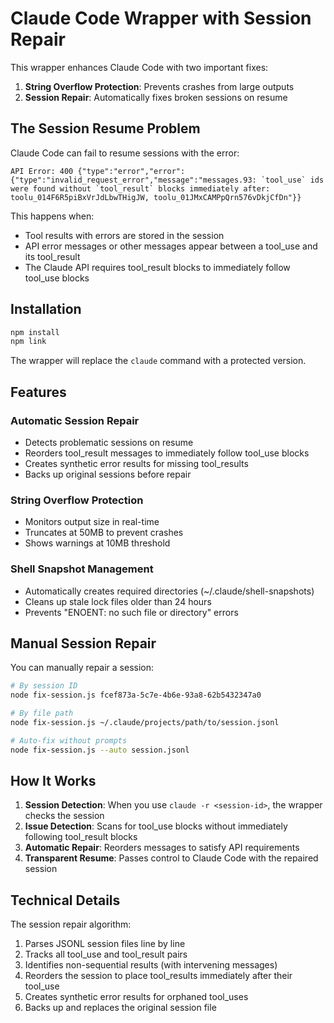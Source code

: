 # Claude Code Wrapper with Session Repair

This wrapper enhances Claude Code with two important fixes:

1. **String Overflow Protection**: Prevents crashes from large outputs
2. **Session Repair**: Automatically fixes broken sessions on resume

## The Session Resume Problem

Claude Code can fail to resume sessions with the error:
```
API Error: 400 {"type":"error","error":{"type":"invalid_request_error","message":"messages.93: `tool_use` ids were found without `tool_result` blocks immediately after: toolu_014F6R5piBxVrJdLbwTHigJW, toolu_01JMxCAMPpQrn576vDkjCfDn"}}
```

This happens when:
- Tool results with errors are stored in the session
- API error messages or other messages appear between a tool_use and its tool_result
- The Claude API requires tool_result blocks to immediately follow tool_use blocks

## Installation

```bash
npm install
npm link
```

The wrapper will replace the `claude` command with a protected version.

## Features

### Automatic Session Repair
- Detects problematic sessions on resume
- Reorders tool_result messages to immediately follow tool_use blocks
- Creates synthetic error results for missing tool_results
- Backs up original sessions before repair

### String Overflow Protection
- Monitors output size in real-time
- Truncates at 50MB to prevent crashes
- Shows warnings at 10MB threshold

### Shell Snapshot Management
- Automatically creates required directories (~/.claude/shell-snapshots)
- Cleans up stale lock files older than 24 hours
- Prevents "ENOENT: no such file or directory" errors

## Manual Session Repair

You can manually repair a session:

```bash
# By session ID
node fix-session.js fcef873a-5c7e-4b6e-93a8-62b5432347a0

# By file path
node fix-session.js ~/.claude/projects/path/to/session.jsonl

# Auto-fix without prompts
node fix-session.js --auto session.jsonl
```

## How It Works

1. **Session Detection**: When you use `claude -r <session-id>`, the wrapper checks the session
2. **Issue Detection**: Scans for tool_use blocks without immediately following tool_result blocks
3. **Automatic Repair**: Reorders messages to satisfy API requirements
4. **Transparent Resume**: Passes control to Claude Code with the repaired session

## Technical Details

The session repair algorithm:
1. Parses JSONL session files line by line
2. Tracks all tool_use and tool_result pairs
3. Identifies non-sequential results (with intervening messages)
4. Reorders the session to place tool_results immediately after their tool_use
5. Creates synthetic error results for orphaned tool_uses
6. Backs up and replaces the original session file